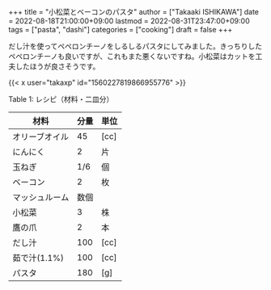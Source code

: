+++
title = "小松菜とベーコンのパスタ"
author = ["Takaaki ISHIKAWA"]
date = 2022-08-18T21:00:00+09:00
lastmod = 2022-08-31T23:47:00+09:00
tags = ["pasta", "dashi"]
categories = ["cooking"]
draft = false
+++

だし汁を使ってペペロンチーノをしるしるパスタにしてみました。きっちりしたペペロンチーノも良いですが、これもまた悪くないですね。小松菜はカットを工夫したほうが良さそうです。  

{{< x user="takaxp" id="1560227819866955776" >}}  

<div class="table-caption">
  <span class="table-number">Table 1</span>:
  レシピ（材料・二皿分）
</div>

| 材料      | 分量 | 単位 |
|---------|----|----|
| オリーブオイル | 45  | [cc] |
| にんにく  | 2   | 片   |
| 玉ねぎ    | 1/6 | 個   |
| ベーコン  | 2   | 枚   |
| マッシュルーム | 数個 |      |
| 小松菜    | 3   | 株   |
| 鷹の爪    | 2   | 本   |
| だし汁    | 100 | [cc] |
| 茹で汁(1.1%) | 100 | [cc] |
| パスタ    | 180 | [g]  |
